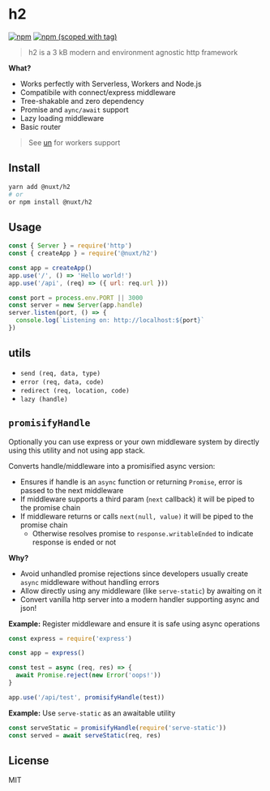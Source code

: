 # h2

[![npm](https://img.shields.io/npm/dm/h-2.svg?style=flat-square)](https://npmjs.com/package/h-2)
[![npm (scoped with tag)](https://img.shields.io/npm/v/h-2/latest.svg?style=flat-square)](https://npmjs.com/package/h-2)

> h2 is a 3 kB modern and environment agnostic http framework

**What?**

- Works perfectly with Serverless, Workers and Node.js
- Compatibile with connect/express middleware
- Tree-shakable and zero dependency
- Promise and `aync/await` support
- Lazy loading middleware
- Basic router

> See [un](https://github.com/nuxt-contrib/un) for workers support

## Install

```bash
yarn add @nuxt/h2
# or
or npm install @nuxt/h2
```

## Usage

```js
const { Server } = require('http')
const { createApp } = require('@nuxt/h2')

const app = createApp()
app.use('/', () => 'Hello world!')
app.use('/api', (req) => ({ url: req.url }))

const port = process.env.PORT || 3000
const server = new Server(app.handle)
server.listen(port, () => {
  console.log(`Listening on: http://localhost:${port}`
})
```

## utils

- `send (req, data, type)`
- `error (req, data, code)`
- `redirect (req, location, code)`
- `lazy (handle)`

## `promisifyHandle`

Optionally you can use express or your own middleware system by directly using this utility and not using app stack.

Converts handle/middleware into a promisified async version:

- Ensures if handle is an `async` function or returning `Promise`, error is passed to the next middleware
- If middleware supports a third param (`next` callback) it will be piped to the promise chain
- If middleware returns or calls `next(null, value)` it will be piped to the promise chain
  - Otherwise resolves promise to `response.writableEnded` to indicate response is ended or not

**Why?**

- Avoid unhandled promise rejections since developers usually create `async` middleware without handling errors
- Allow directly using any middleware (like `serve-static`) by awaiting on it
- Convert vanilla http server into a modern handler supporting async and json!

**Example:** Register middleware and ensure it is safe using async operations

```js
const express = require('express')

const app = express()

const test = async (req, res) => {
  await Promise.reject(new Error('oops!'))
}

app.use('/api/test', promisifyHandle(test))
```

**Example:** Use `serve-static` as an awaitable utility

```js
const serveStatic = promisifyHandle(require('serve-static'))
const served = await serveStatic(req, res)
```

## License

MIT
